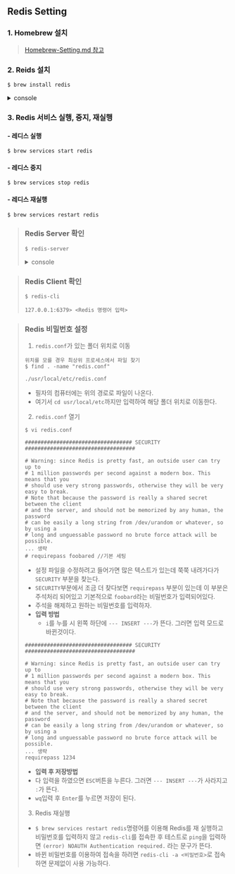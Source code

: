## Redis Setting

### __1. Homebrew 설치__
> [Homebrew-Setting.md 참고](/Homebrew-Setting/Homebrew-Setting.md)

### __2. Reids 설치__
```shell
$ brew install redis
```

<details marakdown="1">
<summary>console</summary>

```shell
Running `brew update --auto-update`...
==> Auto-updated Homebrew!
Updated 1 tap (homebrew/core).
==> New Formulae
aztfy                      lexicon                    trzsz-go
evernote-backup            qbe

==> Downloading https://ghcr.io/v2/homebrew/core/redis/manifests/7.0.0
######################################################################## 100.0%
==> Downloading https://ghcr.io/v2/homebrew/core/redis/blobs/sha256:05a9eddf3ed9
==> Downloading from https://pkg-containers.githubusercontent.com/ghcr1/blobs/sh
######################################################################## 100.0%
==> Pouring redis--7.0.0.monterey.bottle.tar.gz
==> Caveats
To restart redis after an upgrade:
  brew services restart redis
Or, if you don't want/need a background service you can just run:
  /usr/local/opt/redis/bin/redis-server /usr/local/etc/redis.conf
==> Summary
🍺  /usr/local/Cellar/redis/7.0.0: 14 files, 2.6MB
==> Running `brew cleanup redis`...
Disable this behaviour by setting HOMEBREW_NO_INSTALL_CLEANUP.
Hide these hints with HOMEBREW_NO_ENV_HINTS (see `man brew`).

```

</details>

### __3. Redis 서비스 실행, 중지, 재실행__
#### - 레디스 실행
```shell
$ brew services start redis
```
#### - 레디스 중지
```shell
$ brew services stop redis
```
#### - 레디스 재실행
```shell
$ brew services restart redis
```

> ### __Redis Server 확인__
> ```shell
> $ redis-server
> ```
> <details marakdown="1">
> <summary>console</summary>
> 
> ```shell
> 2315:C 26 Jun 2022 13:22:38.668 # oO0OoO0OoO0Oo Redis is starting oO0OoO0OoO0Oo
> 2315:C 26 Jun 2022 13:22:38.668 # Redis version=7.0.0, bits=64, commit=00000000, modified=0, pid=2315, just started
> 2315:C 26 Jun 2022 13:22:38.668 # Warning: no config file specified, using the default config. In order to specify a config file use redis-server /path/to/redis.conf
> 2315:M 26 Jun 2022 13:22:38.669 * Increased maximum number of open files to 10032 (it was originally set to 256).
> 2315:M 26 Jun 2022 13:22:38.669 * monotonic clock: POSIX clock_gettime
>                 _._                                                  
>            _.-``__ ''-._                                             
>       _.-``    `.  `_.  ''-._           Redis 7.0.0 (00000000/0) 64 bit
>   .-`` .-```.  ```\/    _.,_ ''-._                                  
> (    '      ,       .-`  | `,    )     Running in standalone mode
> |`-._`-...-` __...-.``-._|'` _.-'|     Port: 6379
> |    `-._   `._    /     _.-'    |     PID: 0000
>   `-._    `-._  `-./  _.-'    _.-'                                   
> |`-._`-._    `-.__.-'    _.-'_.-'|                                  
> |    `-._`-._        _.-'_.-'    |           https://redis.io       
> `-._    `-._`-.__.-'_.-'    _.-'                                   
> |`-._`-._    `-.__.-'    _.-'_.-'|                                  
> |    `-._`-._        _.-'_.-'    |                                  
> `-._    `-._`-.__.-'_.-'    _.-'                                   
>       `-._    `-.__.-'    _.-'                                       
>           `-._        _.-'                                           
>               `-.__.-'                                               
>
> 2315:M 26 Jun 2022 13:22:38.670 # WARNING: The TCP backlog setting of 511 cannot be enforced because kern.ipc.somaxconn is set to the lower value of 128.
> 2315:M 26 Jun 2022 13:22:38.670 # Server initialized
> 2315:M 26 Jun 2022 13:22:38.671 * The AOF directory appendonlydir doesn't exist
> 2315:M 26 Jun 2022 13:22:38.671 * Ready to accept connections
> ```
>
> </details>

> ### __Redis Client 확인__
> ```shell
> $ redis-cli
> ```
> ```shell
> 127.0.0.1:6379> <Redis 명령어 입력>
> ```

> ### __Redis 비밀번호 설정__
> 1. ```redis.conf```가 있는 폴더 위치로 이동
> ```shell
> 위치를 모를 경우 최상위 프로세스에서 파일 찾기
> $ find . -name "redis.conf"
> ```
> ```shell
> ./usr/local/etc/redis.conf
> ```
> - 필자의 컴퓨터에는 위의 경로로 파일이 나온다.
> - 여기서 ```cd usr/local/etc```까지만 입력하여 해당 폴더 위치로 이동한다.
> 2. ```redis.conf``` 열기
> ```shell
> $ vi redis.conf
> ```
> ```shell
> ################################## SECURITY ###################################
>
> # Warning: since Redis is pretty fast, an outside user can try up to
> # 1 million passwords per second against a modern box. This means that you
> # should use very strong passwords, otherwise they will be very easy to break.
> # Note that because the password is really a shared secret between the client
> # and the server, and should not be memorized by any human, the password
> # can be easily a long string from /dev/urandom or whatever, so by using a
> # long and unguessable password no brute force attack will be possible.
> ... 생략
> # requirepass foobared //기본 세팅
> ```
> - 설정 파일을 수정하려고 들어가면 많은 텍스트가 있는데 쭉쭉 내려가다가 ```SECURITY``` 부분을 찾는다.
> - ```SECURITY```부분에서 조금 더 찾다보면 ```requirepass``` 부분이 있는데 이 부분은 주석처리 되어있고 기본적으로 ```foobard```라는 비밀번호가 입력되어있다.
> - 주석을 해제하고 원하는 비밀번호를 입력하자.
> - __입력 방법__
>   - ```i```를 누를 시 왼쪽 하단에 ```--- INSERT ---```가 뜬다. 그러면 입력 모드로 바뀐것이다.
> ```shell
> ################################## SECURITY ###################################
>
> # Warning: since Redis is pretty fast, an outside user can try up to
> # 1 million passwords per second against a modern box. This means that you
> # should use very strong passwords, otherwise they will be very easy to break.
> # Note that because the password is really a shared secret between the client
> # and the server, and should not be memorized by any human, the password
> # can be easily a long string from /dev/urandom or whatever, so by using a
> # long and unguessable password no brute force attack will be possible.
> ... 생략
> requirepass 1234
> ```
> - __입력 후 저장방법__
> - 다 입력을 하였으면 ```ESC```버튼을 누른다. 그러면 ```--- INSERT ---```가 사라지고 ```:```가 뜬다.
> - ```wq```입력 후 ```Enter```를 누르면 저장이 된다.
> 3. Redis 재실행
> - ```$ brew services restart redis```명령어를 이용해 Redis를 재 실행하고 비밀번호를 입력하지 않고 ```redis-cli```를 접속한 후 테스트로 ```ping```을 입력하면 ```(error) NOAUTH Authentication required.``` 라는 문구가 뜬다.
> - 바뀐 비밀번호를 이용하여 접속을 하려면 ```redis-cli -a <비밀번호>```로 접속하면 문제없이 사용 가능하다.